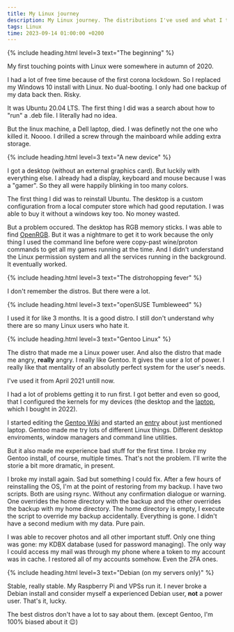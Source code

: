 ```yaml
---
title: My Linux journey
description: My Linux journey. The distributions I've used and what I think about them.
tags: Linux
time: 2023-09-14 01:00:00 +0200
---
```


{% include heading.html level=3 text="The beginning" %}

My first touching points with Linux were somewhere in autumn of 2020.

I had a lot of free time because of the first corona lockdown. So I replaced my Windows 10 install with Linux. No dual-booting. I only had one backup of my data back then. Risky.

It was Ubuntu 20.04 LTS. The first thing I did was a search about how to "run" a .deb file. I literally had no idea.

But the linux machine, a Dell laptop, died. I was definetly not the one who killed it. Noooo. I drilled a screw through the mainboard while adding extra storage.

{% include heading.html level=3 text="A new device" %}

I got a desktop (without an external graphics card). But luckily with everything else. I already had a display, keyboard and mouse because I was a "gamer". So they all were happily blinking in too many colors.

The first thing I did was to reinstall Ubuntu. The desktop is a custom configuration from a local computer store which had good reputation. I was able to buy it without a windows key too. No money wasted.

But a problem occured. The desktop has RGB memory sticks. I was able to find [OpenRGB](https://web.archive.org/web/20220927155955/https://openrgb.org/). But it was a nightmare to get it to work because the only thing I used the command line before were copy-past wine/proton commands to get all my games running at the time. And I didn't understand the Linux permission system and all the services running in the background. It eventually worked.

{% include heading.html level=3 text="The distrohopping fever" %}

I don't remember the distros. But there were a lot.

{% include heading.html level=3 text="openSUSE Tumbleweed" %}

I used it for like 3 months. It is a good distro. I still don't understand why there are so many Linux users who hate it.

{% include heading.html level=3 text="Gentoo Linux" %}

The distro that made me a Linux power user. And also the distro that made me angry, **really** angry. I really like Gentoo. It gives the user a lot of power. I really like that mentality of an absolutly perfect system for the user's needs.

I've used it from April 2021 untill now.

I had a lot of problems getting it to run first. I got better and even so good, that I configured the kernels for my devices (the desktop and the [laptop](https://web.archive.org/web/20220315161215/https://www.tuxedocomputers.com/en/Linux-Hardware/Linux-Notebooks/15-16-inch/TUXEDO-Aura-15-Gen2.tuxedo), which I bought in 2022).

I started editing the [Gentoo Wiki](https://web.archive.org/web/20220922101556/https://wiki.gentoo.org/wiki/Main_Page) and started an [entry](https://web.archive.org/web/20220929134523/https://wiki.gentoo.org/wiki/TUXEDO_Aura_15_%28Gen2%29) about just mentioned laptop. Gentoo made me try lots of different Linux things. Different desktop enviroments, window managers and command line utilities.

But it also made me experience bad stuff for the first time. I broke my Gentoo install, of course, multiple times. That's not the problem. I'll write the storie a bit more dramatic, in present.

I broke my install again. Sad but something I could fix. After a few hours of reinstalling the OS, I'm at the point of restoring from my backup. I have two scripts. Both are using rsync. Without any confirmation dialogue or warning. One overrides the home directory with the backup and the other overrides the backup with my home directory. The home directory is empty, I execute the script to override my backup accidentally. Everything is gone. I didn't have a second medium with my data. Pure pain.

I was able to recover photos and all other important stuff. Only one thing was gone: my KDBX database (used for password managing). The only way I could access my mail was through my phone where a token to my account was in cache. I restored all of my accounts somehow. Even the 2FA ones.

{% include heading.html level=3 text="Debian (on my servers only)" %}

Stable, really stable. My Raspberry Pi and VPSs run it. I never broke a Debian install and consider myself a experienced Debian user, **not** a power user. That's it, lucky.

The best distros don't have a lot to say about them. (except Gentoo, I'm 100% biased about it 😉)
